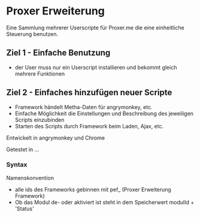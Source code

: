 # Proxer Erweiterung
Eine Sammlung mehrerer Userscripte für Proxer.me die eine einheitliche Steuerung benutzen.

## Ziel 1 - Einfache Benutzung
  * der User muss nur ein Userscript installieren und bekommt gleich mehrere Funktionen

## Ziel 2 - Einfaches hinzufügen neuer Scripte
  * Framework händelt Metha-Daten für angrymonkey, etc.
  * Einfache Möglichkeit die Einstellungen und Beschreibung des jeweiligen Scripts einzubinden
  * Starten des Scripts durch Framework beim Laden, Ajax, etc.


Entwickelt in angrymonkey und Chrome

Getestet in ...


### Syntax
Namenskonvention
* alle ids des Frameworks gebinnen mit pef_ (Proxer Erweiterung Framework)
* Ob das Modul de- oder aktiviert ist steht in dem Speicherwert modulId + 'Status'
